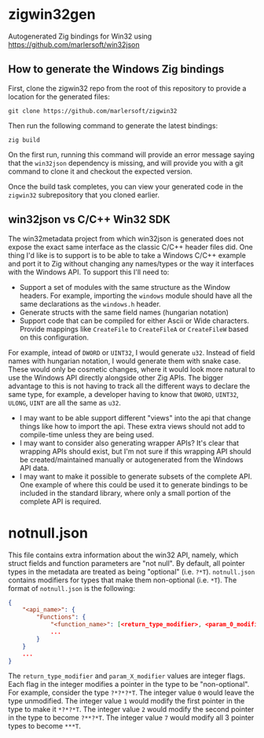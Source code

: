 # zigwin32gen

Autogenerated Zig bindings for Win32 using https://github.com/marlersoft/win32json

## How to generate the Windows Zig bindings

First, clone the zigwin32 repo from the root of this repository to provide a location for the generated files:

```
git clone https://github.com/marlersoft/zigwin32
```

Then run the following command to generate the latest bindings:

```
zig build
```

On the first run, running this command will provide an error message saying that the `win32json` dependency is missing, and will provide you with a git command to clone it and checkout the expected version.

Once the build task completes, you can view your generated code in the `zigwin32` subrepository that you cloned earlier.

## win32json vs C/C++ Win32 SDK

The win32metadata project from which win32json is generated does not expose the exact same interface as the classic C/C++ header files did.  One thing I'd like is to support is to be able to take a Windows C/C++ example and port it to Zig without changing any names/types or the way it interfaces with the Windows API.  To support this I'll need to:

* Support a set of modules with the same structure as the Window headers.  For example, importing the `windows` module should have all the same declarations as the `windows.h` header.
* Generate structs with the same field names (hungarian notation)
* Support code that can be compiled for either Ascii or Wide characters.  Provide mappings like `CreateFile` to `CreateFileA` or `CreateFileW` based on this configuration.


For example, intead of `DWORD` or `UINT32`, I would generate `u32`.  Instead of field names with hungarian notation, I would generate them with snake case.  These would only be cosmetic changes, where it would look more natural to use the Windows API directly alongside other Zig APIs.  The bigger advantage to this is not having to track all the different ways to declare the same type, for example, a developer having to know that `DWORD`, `UINT32`, `ULONG`, `UINT` are all the same as `u32`.
* I may want to be able support different "views" into the api that change things like how to import the api.  These extra views should not add to compile-time unless they are being used.
* I may want to consider also generating wrapper APIs?  It's clear that wrapping APIs should exist, but I'm not sure if this wrapping API should be created/maintained manually or autogenerated from the Windows API data.
* I may want to make it possible to generate subsets of the complete API.  One example of where this could be used it to generate bindings to be included in the standard library, where only a small portion of the complete API is required.

notnull.json
================================================================================
This file contains extra information about the win32 API, namely, which struct
fields and function parameters are "not null". By default, all pointer types in
the metadata are treated as being "optional" (i.e. `?*T`).  `notnull.json`
contains modifiers for types that make them non-optional (i.e. `*T`).
The format of `notnull.json` is the following:

```json
{
    "<api_name>": {
        "Functions": {
            "<function_name>": [<return_type_modifier>, <param_0_modifier>, <param_1_modifier>, ...]
            ...
        }
    }
    ...
}
```

The `return_type_modifier` and `param_X_modifier` values are integer flags.
Each flag in the integer modifies a pointer in the type to be "non-optional".
For example, consider the type `?*?*?*T`.  The integer value `0` would leave
the type unmodified.
The integer value `1` would modify the first pointer in the type to make it `*?*?*T`.
The integer value `2` would modify the second pointer in the type to become `?**?*T`.
The integer value `7` would modify all 3 pointer types to become `***T`.

